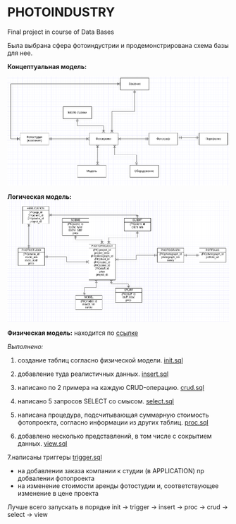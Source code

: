 # PHOTOINDUSTRY
Final project in course of Data Bases

Была выбрана сфера фотоиндустрии и продемонстрирована схема базы для нее. 

**Концептуальная модель:**

![alt text](https://github.com/ea-evdokimov/photoindustry/blob/master/pics/model_1.png?raw=true)

**Логическая модель:**
![alt text](https://github.com/ea-evdokimov/photoindustry/blob/master/pics/model_2.png?raw=true)

**Физическая модель:** находится по [ссылке](https://github.com/ea-evdokimov/photoindustry/blob/master/pics/desc.pdf)

*Выполнено:*

1. cоздание таблиц согласно физической модели.
[init.sql](https://github.com/ea-evdokimov/photoindustry/blob/master/script/init.sql)
2. добавление туда реалистичных данных.
[insert.sql](https://github.com/ea-evdokimov/photoindustry/blob/master/script/insert.sql)
3. написано по 2 примера на каждую CRUD-операцию.
[crud.sql](https://github.com/ea-evdokimov/photoindustry/blob/master/script/crud.sql)
4. написано 5 запросов SELECT со смысом.
[select.sql](https://github.com/ea-evdokimov/photoindustry/blob/master/script/select.sql)
5. написана процедура, подсчитывающая суммарную стоимость фотопроекта, согласно информации из других таблиц.
[proc.sql](https://github.com/ea-evdokimov/photoindustry/blob/master/script/proc.sql)

6. добавлено несколько представлений, в том числе с сокрытием данных.
[view.sql](https://github.com/ea-evdokimov/photoindustry/blob/master/script/view.sql)

7.написаны триггеры [trigger.sql](https://github.com/ea-evdokimov/photoindustry/blob/master/script/trigger.sql) 
 - на добавлении заказа компании к студии (в APPLICATION) пр добвалении фотопроекта
 - на изменение стоимости аренды фотостудии и, соответствующее изменение в цене проекта



Лучше всего запускать в порядке init -> trigger -> insert -> proc -> crud -> select -> view
